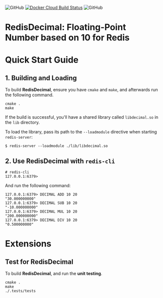 ![GitHub](https://img.shields.io/github/v/release/joverzhang/redis-decimal?include_prereleases)
[![Docker Cloud Build Status](https://img.shields.io/docker/cloud/build/ttmo/redis-decimal?logo=docker)](https://hub.docker.com/repository/docker/ttmo/redis-decimal)
![GitHub](https://img.shields.io/github/license/JoverZhang/redis-decimal)

# RedisDecimal: Floating-Point Number based on 10 for Redis

# Quick Start Guide

## 1. Building and Loading

To build **RedisDecimal**, ensure you have `cmake` and `make`, and afterwards run the following command.

```shell
cmake .
make
```

If the build is successful, you'll have a shared library called `libdecimal.so` in the `lib` directory.

To load the library, pass its path to the `--loadmodule` directive when starting `redis-server`:

```shell
$ redis-server --loadmodule ./lib/libdecimal.so
```

## 2. Use RedisDecimal with `redis-cli`

```shell
# redis-cli
127.0.0.1:6379>
```

And run the following command:

```shell
127.0.0.1:6379> DECIMAL ADD 10 20
"30.000000000"
127.0.0.1:6379> DECIMAL SUB 10 20
"-10.000000000"
127.0.0.1:6379> DECIMAL MUL 10 20
"200.000000000"
127.0.0.1:6379> DECIMAL DIV 10 20
"0.500000000"
```

# Extensions

## Test for RedisDecimal

To build **RedisDecimal**, and run the **unit testing**.

```shell
cmake .
make
./.tests/tests
```
